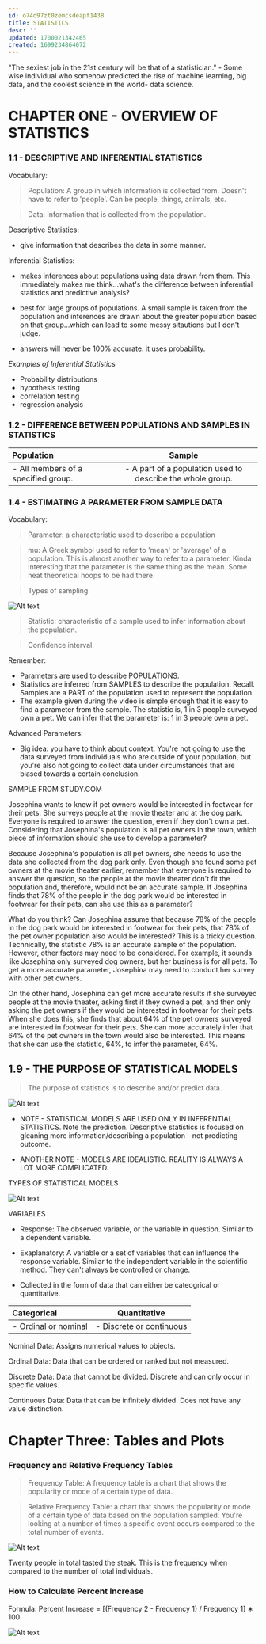 ```yaml
---
id: o74o97zt0zemcsdeapf1438
title: STATISTICS
desc: ''
updated: 1700021342465
created: 1699234864072
---
```



"The sexiest job in the 21st century will be that of a statistician." - Some wise individual who somehow predicted the rise of machine learning, big data, and the coolest science in the world- data science.

# CHAPTER ONE - OVERVIEW OF STATISTICS

### 1.1 - DESCRIPTIVE AND INFERENTIAL STATISTICS

Vocabulary: 

> Population: A group in which information is collected from. Doesn't have to refer to 'people'. Can be people, things, animals, etc. 

> Data: Information that is collected from the population. 

Descriptive Statistics: 
- give information that describes the data in some manner.

Inferential Statistics: 
- makes inferences about populations using data drawn from them. This immediately makes me think...what's the difference between inferential statistics and predictive analysis?

- best for large groups of populations. A small sample is taken from the population and inferences are drawn about the greater population based on that group...which can lead to some messy sitautions but I don't judge.

- answers will never be 100% accurate. it uses probability.

_Examples of Inferential Statistics_

 - Probability distributions
 - hypothesis testing
 - correlation testing
 - regression analysis

 ### 1.2 - DIFFERENCE BETWEEN POPULATIONS AND SAMPLES IN STATISTICS

| Population     | Sample |
| :---        |    :----:   |
| - All members of a specified group.    | - A part of a population used to describe the whole group.       | 

 ### 1.4 - ESTIMATING A PARAMETER FROM SAMPLE DATA

 Vocabulary: 

 > Parameter: 
 a characteristic used to describe a population

 > mu: A Greek symbol used to refer to 'mean' or 'average' of a population. This is almost another way to refer to a parameter. Kinda interesting that the parameter is the same thing as the mean. Some neat theoretical hoops to be had there. 

 > Types of sampling: 

 ![Alt text](image.png)

 > Statistic: characteristic of a sample used to infer information about the population.

 > Confidence interval. 

 Remember: 

- Parameters are used to describe POPULATIONS.
- Statistics are inferred from SAMPLES to describe the population. Recall. Samples are a PART of the population used to represent the population. 
- The example given during the video is simple enough that it is easy to find a parameter from the sample. The statistic is, 1 in 3 people surveyed own a pet. We can infer that the parameter is: 1 in 3 people own a pet.

Advanced Parameters: 
- Big idea: you have to think about context. You're not going to use the data surveyed from individuals who are outside of your population, but you're also not going to collect data under circumstances that are biased towards a certain conclusion. 

SAMPLE FROM STUDY.COM

Josephina wants to know if pet owners would be interested in footwear for their pets. She surveys people at the movie theater and at the dog park. Everyone is required to answer the question, even if they don't own a pet. Considering that Josephina's population is all pet owners in the town, which piece of information should she use to develop a parameter?

Because Josephina's population is all pet owners, she needs to use the data she collected from the dog park only. Even though she found some pet owners at the movie theater earlier, remember that everyone is required to answer the question, so the people at the movie theater don't fit the population and, therefore, would not be an accurate sample. If Josephina finds that 78% of the people in the dog park would be interested in footwear for their pets, can she use this as a parameter?

What do you think? Can Josephina assume that because 78% of the people in the dog park would be interested in footwear for their pets, that 78% of the pet owner population also would be interested? This is a tricky question. Technically, the statistic 78% is an accurate sample of the population. However, other factors may need to be considered. For example, it sounds like Josephina only surveyed dog owners, but her business is for all pets. To get a more accurate parameter, Josephina may need to conduct her survey with other pet owners.

On the other hand, Josephina can get more accurate results if she surveyed people at the movie theater, asking first if they owned a pet, and then only asking the pet owners if they would be interested in footwear for their pets. When she does this, she finds that about 64% of the pet owners surveyed are interested in footwear for their pets. She can more accurately infer that 64% of the pet owners in the town would also be interested. This means that she can use the statistic, 64%, to infer the parameter, 64%.

## 1.9 - THE PURPOSE OF STATISTICAL MODELS

> The purpose of statistics is to describe and/or predict data. 

![Alt text](image-1.png)

* NOTE - STATISTICAL MODELS ARE USED ONLY IN INFERENTIAL STATISTICS. Note the prediction. Descriptive statistics is focused on gleaning more information/describing a population - not predicting outcome. 

* ANOTHER NOTE - MODELS ARE IDEALISTIC. REALITY IS ALWAYS A LOT MORE COMPLICATED.


TYPES OF STATISTICAL MODELS

![Alt text](image-2.png)

VARIABLES

- Response: The observed variable, or the variable in question. Similar to a dependent variable. 

- Exaplanatory: A variable or a set of variables that can influence the response variable. Similar to the independent variable in the scientific method. They can't always be controlled or change.

- Collected in the form of data that can either be cateogrical or quantitative. 

| Categorical      | Quantitative |
| :---        |    :----:   | 
| - Ordinal or nominal      | - Discrete or continuous       | 



Nominal Data: Assigns numerical values to objects. 

Ordinal Data: Data that can be ordered or ranked but not measured. 

Discrete Data: Data that cannot be divided. Discrete and can only occur in specific values. 

Continuous Data: Data that can be infinitely divided. Does not have any value distinction.

# Chapter Three: Tables and Plots

### Frequency and Relative Frequency Tables

> Frequency Table: A frequency table is a chart that shows the popularity or mode of a certain type of data. 

> Relative Frequency Table: a chart that shows the popularity or mode of a certain type of data based on the population sampled. You're looking at a number of times a specific event occurs compared to the total number of events.

![Alt text](image-10.png)

Twenty people in total tasted the steak. This is the frequency when compared to the number of total individuals.

### How to Calculate Percent Increase
Formula: Percent Increase = [(Frequency 2 - Frequency 1) / Frequency 1] ∗ 100

![Alt text](image-11.png)
